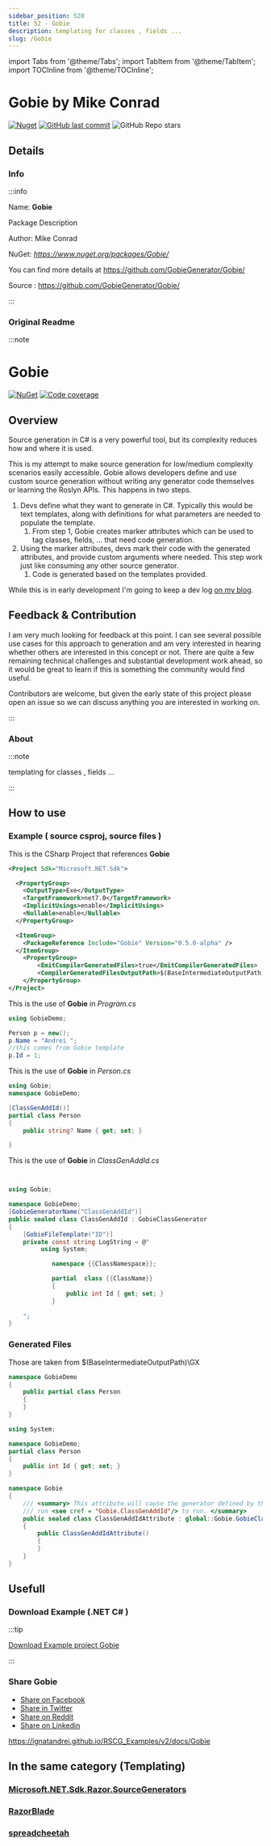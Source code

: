 ```yaml
---
sidebar_position: 520
title: 52 - Gobie
description: templating for classes , fields ...
slug: /Gobie
---
```

import Tabs from '@theme/Tabs';
import TabItem from '@theme/TabItem';
import TOCInline from '@theme/TOCInline';

# Gobie  by Mike Conrad


<TOCInline toc={toc} />

[![Nuget](https://img.shields.io/nuget/dt/Gobie?label=Gobie)](https://www.nuget.org/packages/Gobie/)
[![GitHub last commit](https://img.shields.io/github/last-commit/GobieGenerator/Gobie?label=updated)](https://github.com/GobieGenerator/Gobie/)
![GitHub Repo stars](https://img.shields.io/github/stars/GobieGenerator/Gobie?style=social)

## Details

### Info
:::info

Name: **Gobie**

Package Description

Author: Mike Conrad

NuGet: 
*https://www.nuget.org/packages/Gobie/*   


You can find more details at https://github.com/GobieGenerator/Gobie/

Source : https://github.com/GobieGenerator/Gobie/

:::

### Original Readme
:::note

# Gobie

[![NuGet](https://shields.io/nuget/v/Gobie.svg)](https://www.nuget.org/packages/Gobie/)
[![Code coverage](https://codecov.io/gh/GobieGenerator/Gobie/branch/main/graph/badge.svg)](https://codecov.io/gh/GobieGenerator/Gobie)
 
## Overview
 
  

Source generation in C# is a very powerful tool, but its complexity reduces how and where it is used. 

This is my attempt to make source generation for low/medium complexity scenarios easily accessible. Gobie allows developers define and use custom source generation without writing any generator code themselves or learning the Roslyn APIs. This happens in two steps. 
1. Devs define what they want to generate in C#. Typically this would be text templates, along with definitions for what parameters are needed to populate the template.
    1. From step 1, Gobie creates marker attributes which can be used to tag classes, fields, ... that need code generation.
2. Using the marker attributes, devs mark their code with the generated attributes, and provide custom arguments where needed. This step work just like consuming any other source generator.
    1. Code is generated based on the templates provided.

While this is in early development I'm going to keep a dev log [on my blog](https://mjconrad.com/).

## Feedback & Contribution

I am very much looking for feedback at this point. I can see several possible use cases for this approach to generation and am very interested in hearing whether others are interested in this concept or not. There are quite a few remaining technical challenges and substantial development work ahead, so it would be great to learn if this is something the community would find useful. 

Contributors are welcome, but given the early state of this project please open an issue so we can discuss anything you are interested in working on.


:::

### About
:::note

templating for classes , fields ...


:::

## How to use

### Example ( source csproj, source files )

<Tabs>

<TabItem value="csproj" label="CSharp Project">

This is the CSharp Project that references **Gobie**
```xml showLineNumbers {11}
<Project Sdk="Microsoft.NET.Sdk">

  <PropertyGroup>
    <OutputType>Exe</OutputType>
    <TargetFramework>net7.0</TargetFramework>
    <ImplicitUsings>enable</ImplicitUsings>
    <Nullable>enable</Nullable>
  </PropertyGroup>

  <ItemGroup>
    <PackageReference Include="Gobie" Version="0.5.0-alpha" />
  </ItemGroup>
	<PropertyGroup>
		<EmitCompilerGeneratedFiles>true</EmitCompilerGeneratedFiles>
		<CompilerGeneratedFilesOutputPath>$(BaseIntermediateOutputPath)\GX</CompilerGeneratedFilesOutputPath>
	</PropertyGroup>
</Project>

```

</TabItem>

  <TabItem value="C:\gth\RSCG_Examples\v2\rscg_examples\Gobie\src\GobieDemo\Program.cs" label="Program.cs" >

  This is the use of **Gobie** in *Program.cs*

```csharp showLineNumbers 
using GobieDemo;

Person p = new();
p.Name = "Andrei ";
//this comes from Gobie template
p.Id = 1;

```
  </TabItem>

  <TabItem value="C:\gth\RSCG_Examples\v2\rscg_examples\Gobie\src\GobieDemo\Person.cs" label="Person.cs" >

  This is the use of **Gobie** in *Person.cs*

```csharp showLineNumbers 
using Gobie;
namespace GobieDemo;

[ClassGenAddId()]
partial class Person
{
    public string? Name { get; set; }

}

```
  </TabItem>

  <TabItem value="C:\gth\RSCG_Examples\v2\rscg_examples\Gobie\src\GobieDemo\ClassGenAddId.cs" label="ClassGenAddId.cs" >

  This is the use of **Gobie** in *ClassGenAddId.cs*

```csharp showLineNumbers 


using Gobie;

namespace GobieDemo;
[GobieGeneratorName("ClassGenAddId")]
public sealed class ClassGenAddId : GobieClassGenerator
{
    [GobieFileTemplate("ID")]
    private const string LogString = @"
         using System;

            namespace {{ClassNamespace}};

            partial  class {{ClassName}}
            {
                public int Id { get; set; }
            }
    
    ";
}
```
  </TabItem>

</Tabs>

### Generated Files

Those are taken from $(BaseIntermediateOutputPath)\GX

<Tabs>


<TabItem value="C:\gth\RSCG_Examples\v2\rscg_examples\Gobie\src\GobieDemo\obj\GX\Gobie\Gobie.GobieGenerator\Person_ClassGenAddIdAttribute.g.cs" label="Person_ClassGenAddIdAttribute.g.cs" >


```csharp showLineNumbers 
namespace GobieDemo
{
    public partial class Person
    {
    }
}
```

  </TabItem>


<TabItem value="C:\gth\RSCG_Examples\v2\rscg_examples\Gobie\src\GobieDemo\obj\GX\Gobie\Gobie.GobieGenerator\Person_ClassGenAddIdAttribute_ID.g.cs" label="Person_ClassGenAddIdAttribute_ID.g.cs" >


```csharp showLineNumbers 
using System;

namespace GobieDemo;
partial class Person
{
    public int Id { get; set; }
}
```

  </TabItem>


<TabItem value="C:\gth\RSCG_Examples\v2\rscg_examples\Gobie\src\GobieDemo\obj\GX\Gobie\Gobie.GobieGenerator\_Gobie.ClassGenAddIdAttribute.g.cs" label="_Gobie.ClassGenAddIdAttribute.g.cs" >


```csharp showLineNumbers 
namespace Gobie
{
    /// <summary> This attribute will cause the generator defined by this thing here to
    /// run <see cref = "Gobie.ClassGenAddId"/> to run. </summary>
    public sealed class ClassGenAddIdAttribute : global::Gobie.GobieClassGeneratorAttribute
    {
        public ClassGenAddIdAttribute()
        {
        }
    }
}
```

  </TabItem>


</Tabs>

## Usefull

### Download Example (.NET  C# )

:::tip

[Download Example project Gobie ](/sources/Gobie.zip)

:::


### Share Gobie 

<ul>
  <li><a href="https://www.facebook.com/sharer/sharer.php?u=https%3A%2F%2Fignatandrei.github.io%2FRSCG_Examples%2Fv2%2Fdocs%2FGobie&quote=Gobie" title="Share on Facebook" target="_blank">Share on Facebook</a></li>
  <li><a href="https://twitter.com/intent/tweet?source=https%3A%2F%2Fignatandrei.github.io%2FRSCG_Examples%2Fv2%2Fdocs%2FGobie&text=Gobie:%20https%3A%2F%2Fignatandrei.github.io%2FRSCG_Examples%2Fv2%2Fdocs%2FGobie" target="_blank" title="Tweet">Share in Twitter</a></li>
  <li><a href="http://www.reddit.com/submit?url=https%3A%2F%2Fignatandrei.github.io%2FRSCG_Examples%2Fv2%2Fdocs%2FGobie&title=Gobie" target="_blank" title="Submit to Reddit">Share on Reddit</a></li>
  <li><a href="http://www.linkedin.com/shareArticle?mini=true&url=https%3A%2F%2Fignatandrei.github.io%2FRSCG_Examples%2Fv2%2Fdocs%2FGobie&title=Gobie&summary=&source=https%3A%2F%2Fignatandrei.github.io%2FRSCG_Examples%2Fv2%2Fdocs%2FGobie" target="_blank" title="Share on LinkedIn">Share on Linkedin</a></li>
</ul>

https://ignatandrei.github.io/RSCG_Examples/v2/docs/Gobie

## In the same category (Templating)


### [Microsoft.NET.Sdk.Razor.SourceGenerators](/docs/Microsoft.NET.Sdk.Razor.SourceGenerators)


### [RazorBlade](/docs/RazorBlade)


### [spreadcheetah](/docs/spreadcheetah)


